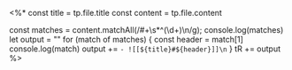 <%*
const title = tp.file.title
const content = tp.file.content

const matches = content.matchAll(/\#+\s*\^(\d+)\n/g);
console.log(matches)
let output = ""
for (match of matches) {
	const header = match[1]
	console.log(match)
	output += `- ![[${title}#${header}]]\n`
}
tR += output
%>
